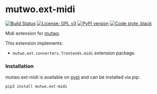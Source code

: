 # mutwo.ext-midi

[![Build Status](https://circleci.com/gh/mutwo-org/mutwo.ext-midi.svg?style=shield)](https://circleci.com/gh/mutwo-org/mutwo.ext-midi)
[![License: GPL v3](https://img.shields.io/badge/License-GPLv3-blue.svg)](https://www.gnu.org/licenses/gpl-3.0)
[![PyPI version](https://badge.fury.io/py/mutwo.ext-midi.svg)](https://badge.fury.io/py/mutwo.ext-midi)
[![Code style: black](https://img.shields.io/badge/code%20style-black-000000.svg)](https://github.com/psf/black)

Midi extension for [mutwo](https://github.com/mutwo-org/mutwo).

This extension implements:

- `mutwo.ext.converters.frontends.midi` extension package.

### Installation

mutwo.ext-midi is available on [pypi](https://pypi.org/project/mutwo.ext-midi/) and can be installed via pip:

```sh
pip3 install mutwo.ext-midi
```
